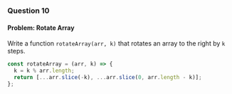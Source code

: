 ### Question 10

#### Problem: Rotate Array
Write a function `rotateArray(arr, k)` that rotates an array to the right by `k` steps.

```js
const rotateArray = (arr, k) => {
  k = k % arr.length;
  return [...arr.slice(-k), ...arr.slice(0, arr.length - k)];
};
```
